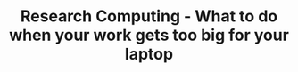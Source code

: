---
layout: workshop
category: workshop
title: "Research Computing - What to do when your work gets too big for your laptop"
time: 12:00 PM - 1:30 PM PST
human_date: "April 29"
year: 2025
location: UC Santa Barbara Library, Room 1312
instructors:
helpers:
pre_workshop_survey: "https://ucsb.co1.qualtrics.com/jfe/form/SV_bJeIoxjp1A9Xx3M?slug=2025-04-29-ucsb-computing"
post_workshop_survey: "https://ucsb.co1.qualtrics.com/jfe/form/SV_0lD2XHnezknmSr4?slug=2025-02025-04-29-ucsb-computing"
shoreline_url: "https://cglink.me/2dD/r2266686"
lesson_url:
description: "Join us for this 1.5-hour seminar on using Research Computing resources at UCSB. We’ll present several case studies for putting High Performance Computing (HPC) resources to use, including moving from GUI interfaces run locally (e.g. R, jupyter, etc.) to workflows for using HPC machines with web interfaces, the command line, or queue based methods.
<br>
The seminar is designed for researchers tackling complex projects that exceed their laptop's capabilities. We will have about 50 minutes covering the examples, followed by pizza, and 30 minutes of Q&A and/or further specific demonstrations."
---